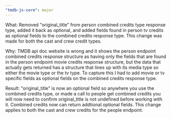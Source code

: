 ```yaml
---
"tmdb-js-core": major
---
```


What: Removed "original_title" from person combined credits type response type, added it back as optional, and added fields found in person tv credits as optional fields to the combined credits
response type. This change was made for both the cast and crew credit types.

Why: TMDB api doc website is wrong and it shows the person endpoint combined credits response structure as having only the fields that are found in the person endpoint movie credits response structure, but
the data that actually gets returned has a structure that lines up with its media type so either the movie type or the tv type. To capture this I had to add movie or tv specific fields as optional fields
on the combined credits response type.

Result: "original_title" is now an optional field so anywhere you use the combined credits type, or made a call to people get combined credits you will now need to confirm original_title is not undefined
before working with it. Combined credits now can return addtional optional fields. This change applies to both the cast and crew credits for the people endpoint.

